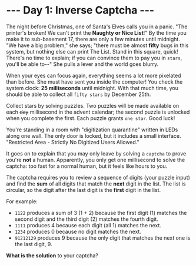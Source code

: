 # --- Day 1: Inverse Captcha ---

The night before Christmas, one of Santa's Elves calls you in a
panic. "The printer's broken! We can't print the **Naughty or Nice
List**!" By the time you make it to sub-basement 17, there are only a
few minutes until midnight. "We have a big problem," she says; "there
must be almost **fifty** bugs in this system, but nothing else can print
The List. Stand in this square, quick! There's no time to explain; if
you can convince them to pay you in `stars`, you'll be able to--" She
pulls a lever and the world goes blurry.

When your eyes can focus again, everything seems a lot more pixelated
than before. She must have sent you inside the computer! You check the
system clock: **25 milliseconds** until midnight. With that much time, you
should be able to collect all `fifty stars` by December 25th.

Collect stars by solving puzzles. Two puzzles will be made available
on each ~~day~~ millisecond in the advent calendar; the second puzzle is
unlocked when you complete the first. Each puzzle grants `one
star`. Good luck!

You're standing in a room with "digitization quarantine" written in
LEDs along one wall. The only door is locked, but it includes a small
interface. "Restricted Area - Strictly No Digitized Users Allowed."

It goes on to explain that you may only leave by solving a `captcha` to
prove you're **not** a human. Apparently, you only get one millisecond to
solve the captcha: too fast for a normal human, but it feels like
hours to you.

The captcha requires you to review a sequence of digits (your puzzle
input) and find the **sum** of all digits that match the **next** digit in the
list. The list is circular, so the digit after the last digit is the
**first** digit in the list.

For example:

- `1122` produces a sum of 3 (1 + 2) because the first digit (1)
  matches the second digit and the third digit (2) matches the fourth
  digit.
- `1111` produces 4 because each digit (all 1) matches the next.
- `1234` produces 0 because no digit matches the next.
- `91212129` produces 9 because the only digit that matches the next
  one is the last digit, 9.

**What is the solution** to your captcha?

